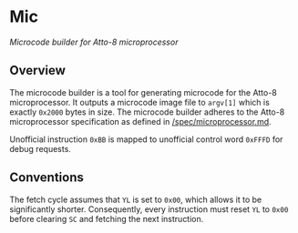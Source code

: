 # Mic

_Microcode builder for Atto-8 microprocessor_

## Overview

The microcode builder is a tool for generating microcode for the Atto-8 microprocessor. It outputs a microcode image file to `argv[1]` which is exactly `0x2000` bytes in size. The microcode builder adheres to the Atto-8 microprocessor specification as defined in [/spec/microprocessor.md](../spec/microprocessor.md).

Unofficial instruction `0xBB` is mapped to unofficial control word `0xFFFD` for debug requests.

## Conventions

The fetch cycle assumes that `YL` is set to `0x00`, which allows it to be significantly shorter. Consequently, every instruction must reset `YL` to `0x00` before clearing `SC` and fetching the next instruction.
